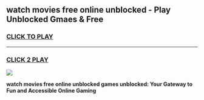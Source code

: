 
## watch movies free online unblocked - Play Unblocked Gmaes & Free
<h3>
<a href="https://news.freeplayer.one?title=watch_movies_free_online_unblocked&ref=23F">CLICK TO PLAY</a></h3>
<hr>

<h3>
<a href="https://news.freeplayer.one?title=watch_movies_free_online_unblocked&ref=23F">CLICK 2 PLAY</a>
  
</h3>

<a href="https://news.freeplayer.one?title=watch_movies_free_online_unblocked&ref=23F/"><img src="https://clearcache.store/games.png"></a>


**watch movies free online unblocked games unblocked: Your Gateway to Fun and Accessible Online Gaming**

